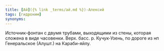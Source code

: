 ```yaml
---
title: [Ай]({% link _terms/ай.md %})-Алексий
tags: [гидроним]
synonyms:
---
```


Источник-фонтан с двумя трубами, выходящими из стены, которая сложена в виде
часовенки. Верх. басс. р. Кучук-Узень, по дороге из нп Генеральское (Алушт.) на
Караби-яйлу.
